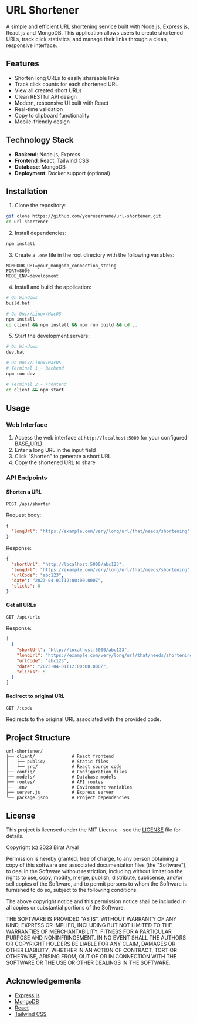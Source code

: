 # URL Shortener

A simple and efficient URL shortening service built with Node.js, Express js, React js and MongoDB. This application allows users to create shortened URLs, track click statistics, and manage their links through a clean, responsive interface.

## Features

- Shorten long URLs to easily shareable links
- Track click counts for each shortened URL
- View all created short URLs
- Clean RESTful API design
- Modern, responsive UI built with React
- Real-time validation
- Copy to clipboard functionality
- Mobile-friendly design

## Technology Stack

- **Backend**: Node.js, Express
- **Frontend**: React, Tailwind CSS
- **Database**: MongoDB
- **Deployment**: Docker support (optional)

## Installation

1. Clone the repository:
```bash
git clone https://github.com/yourusername/url-shortener.git
cd url-shortener
```

2. Install dependencies:
```bash
npm install
```

3. Create a `.env` file in the root directory with the following variables:
```
MONGODB_URI=your_mongodb_connection_string
PORT=8000
NODE_ENV=development
```

4. Install and build the application:
```bash
# On Windows
build.bat

# On Unix/Linux/MacOS
npm install
cd client && npm install && npm run build && cd ..
```

5. Start the development servers:
```bash
# On Windows
dev.bat

# On Unix/Linux/MacOS
# Terminal 1 - Backend
npm run dev

# Terminal 2 - Frontend
cd client && npm start
```

## Usage

### Web Interface

1. Access the web interface at `http://localhost:5000` (or your configured BASE_URL)
2. Enter a long URL in the input field
3. Click "Shorten" to generate a short URL
4. Copy the shortened URL to share

### API Endpoints

#### Shorten a URL

```
POST /api/shorten
```

Request body:
```json
{
  "longUrl": "https://example.com/very/long/url/that/needs/shortening"
}
```

Response:
```json
{
  "shortUrl": "http://localhost:5000/abc123",
  "longUrl": "https://example.com/very/long/url/that/needs/shortening",
  "urlCode": "abc123",
  "date": "2023-04-01T12:00:00.000Z",
  "clicks": 0
}
```

#### Get all URLs

```
GET /api/urls
```

Response:
```json
[
  {
    "shortUrl": "http://localhost:5000/abc123",
    "longUrl": "https://example.com/very/long/url/that/needs/shortening",
    "urlCode": "abc123",
    "date": "2023-04-01T12:00:00.000Z",
    "clicks": 5
  }
]
```

#### Redirect to original URL

```
GET /:code
```

Redirects to the original URL associated with the provided code.

## Project Structure

```
url-shortener/
├── client/              # React frontend
│   ├── public/          # Static files
│   └── src/             # React source code
├── config/              # Configuration files
├── models/              # Database models
├── routes/              # API routes
├── .env                 # Environment variables
├── server.js            # Express server
└── package.json         # Project dependencies
```

## License

This project is licensed under the MIT License - see the [LICENSE](LICENSE) file for details.

Copyright (c) 2023 Birat Aryal

Permission is hereby granted, free of charge, to any person obtaining a copy of this software and associated documentation files (the "Software"), to deal in the Software without restriction, including without limitation the rights to use, copy, modify, merge, publish, distribute, sublicense, and/or sell copies of the Software, and to permit persons to whom the Software is furnished to do so, subject to the following conditions:

The above copyright notice and this permission notice shall be included in all copies or substantial portions of the Software.

THE SOFTWARE IS PROVIDED "AS IS", WITHOUT WARRANTY OF ANY KIND, EXPRESS OR IMPLIED, INCLUDING BUT NOT LIMITED TO THE WARRANTIES OF MERCHANTABILITY, FITNESS FOR A PARTICULAR PURPOSE AND NONINFRINGEMENT. IN NO EVENT SHALL THE AUTHORS OR COPYRIGHT HOLDERS BE LIABLE FOR ANY CLAIM, DAMAGES OR OTHER LIABILITY, WHETHER IN AN ACTION OF CONTRACT, TORT OR OTHERWISE, ARISING FROM, OUT OF OR IN CONNECTION WITH THE SOFTWARE OR THE USE OR OTHER DEALINGS IN THE SOFTWARE.

## Acknowledgements

- [Express.js](https://expressjs.com/)
- [MongoDB](https://www.mongodb.com/)
- [React](https://reactjs.org/)
- [Tailwind CSS](https://tailwindcss.com/)
